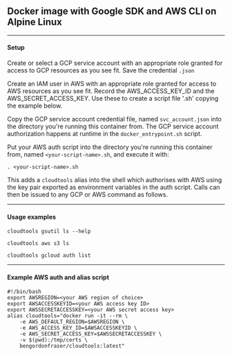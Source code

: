 ## Docker image with Google SDK and AWS CLI on Alpine Linux 
****
#### Setup

Create or select a GCP service account with an appropriate role granted for access to GCP resources as you see fit. Save the credential `.json`

Create an IAM user in AWS with an appropriate role granted for access to AWS resources as you see fit. Record the AWS_ACCESS_KEY_ID and the AWS_SECRET_ACCESS_KEY. Use these to create a script file '<your-script-name>.sh' copying the example below.

Copy the GCP service account credential file, named `svc_account.json` into the directory you're running this container from.
The GCP service account authorization happens at runtime in the `docker_entrypoint.sh` script.

Put your AWS auth script into the directory you're running this container from, named `<your-script-name>.sh`, 
and execute it with: 

```
. <your-script-name>.sh
```
This adds a `cloudtools` alias into the shell which authorises with AWS using the key pair exported as environment variables in the auth script. Calls can then be issued to any GCP or AWS command as follows. 

****
#### Usage examples

```
cloudtools gsutil ls --help
```
```
cloudtools aws s3 ls 
```
```
cloudtools gcloud auth list
```
****
#### Example AWS auth and alias script
```
#!/bin/bash
export AWSREGION=<your AWS region of choice>
export AWSACCESSKEYID=<your AWS access key ID>
export AWSSECRETACCESSKEY=<your AWS secret access key>
alias cloudtools="docker run -it --rm \
    -e AWS_DEFAULT_REGION=$AWSREGION \
    -e AWS_ACCESS_KEY_ID=$AWSACCESSKEYID \
    -e AWS_SECRET_ACCESS_KEY=$AWSSECRETACCESSKEY \
    -v $(pwd):/tmp/certs \
    bengordonfraser/cloudtools:latest"
```

